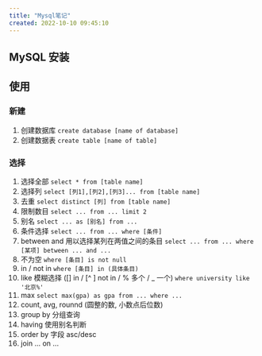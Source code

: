 ```yaml
---
title: "Mysql笔记"
created: 2022-10-10 09:45:10
---
```

## MySQL 安装

## 使用

### 新建

1. 创建数据库
   `create database [name of database]`
2. 创建数据表
   `create table [name of table]`

### 选择

1. 选择全部
   `select * from [table name]`
2. 选择列
   `select [列1],[列2],[列3]... from [table name]`
3. 去重
   `select distinct [列] from [table name]`
4. 限制数目
   `select ... from ... limit 2`
5. 别名
   `select ... as [别名] from ...`
6. 条件选择
   `select ... from ... where [条件]`
7. between and
   用以选择某列在两值之间的条目
   `select ... from ... where [某项] between ... and ...`
8. 不为空
   `where [条目] is not null`
9. in / not in
   `where [条目] in (具体条目)`
10. like
    模糊选择 (\[\] in  /  \[^ \] not in   /   % 多个     /   _ 一个)
    `where university like '北京%'`
11. max
    `select max(gpa) as gpa from ... where ...`
12. count, avg, rounnd (圆整的数, 小数点后位数)
13. group by 分组查询
14. having 使用别名判断
15. order by 字段 asc/desc
16. join ... on ...
